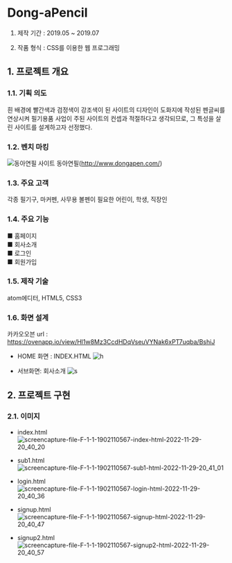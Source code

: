 # Dong-aPencil

1. 제작 기간 : 2019.05 ~ 2019.07

2. 작품 형식 : CSS를 이용한 웹 프로그래밍

## 1. 프로젝트 개요	

### 1.1. 기획 의도
흰 배경에 빨간색과 검정색이 강조색이 된 사이트의 디자인이 도화지에 작성된 펜글씨를 연상시켜 필기용품 사업이 주된 사이트의 컨셉과 적절하다고 생각되므로, 그 특성을 살린 사이트를 설계하고자 선정했다.

### 1.2. 벤치 마킹
![동아연필 사이트](https://user-images.githubusercontent.com/113095585/204517531-d8832b0b-1774-4ff5-be08-0e78f2d9f244.png)
동아연필(http://www.dongapen.com/)

### 1.3. 주요 고객
각종 필기구, 마커펜, 사무용 볼펜이 필요한 어린이, 학생, 직장인

### 1.4. 주요 기능
■ 홈페이지  
■ 회사소개  
■ 로그인  
■ 회원가입  

### 1.5. 제작 기술
atom에디터, HTML5, CSS3

### 1.6. 화면 설계
카카오오븐 url : https://ovenapp.io/view/Hl1w8Mz3CcdHDqVseuVYNak6xPT7uqba/BshiJ

- HOME 화면 : INDEX.HTML
![h](https://user-images.githubusercontent.com/113095585/204518782-fb24cf90-ffce-4fab-a83b-450716c69aea.png)

- 서브화면: 회사소개
![s](https://user-images.githubusercontent.com/113095585/204518897-c4bc76d6-5d51-4138-be08-23dbcf40bd75.png)

## 2. 프로젝트 구현

### 2.1. 이미지

- index.html
![screencapture-file-F-1-1-1902110567-index-html-2022-11-29-20_40_20](https://user-images.githubusercontent.com/113095585/204520508-1417c686-357a-427d-a7e2-d399962f9521.png)

- sub1.html
![screencapture-file-F-1-1-1902110567-sub1-html-2022-11-29-20_41_01](https://user-images.githubusercontent.com/113095585/204520719-97077cfa-2edc-45b6-a433-56e815a7e55e.png)

- login.html
![screencapture-file-F-1-1-1902110567-login-html-2022-11-29-20_40_36](https://user-images.githubusercontent.com/113095585/204520928-d3ba923a-a5d8-4754-a6fa-1e394a1a0fb9.png)

- signup.html
![screencapture-file-F-1-1-1902110567-signup-html-2022-11-29-20_40_47](https://user-images.githubusercontent.com/113095585/204521028-81e84cbd-a6a2-4487-88a1-c64e3ac39277.png)

- signup2.html
![screencapture-file-F-1-1-1902110567-signup2-html-2022-11-29-20_40_57](https://user-images.githubusercontent.com/113095585/204521100-3ba35b69-68c4-4cc1-b2f7-6f052e7d54ac.png)
